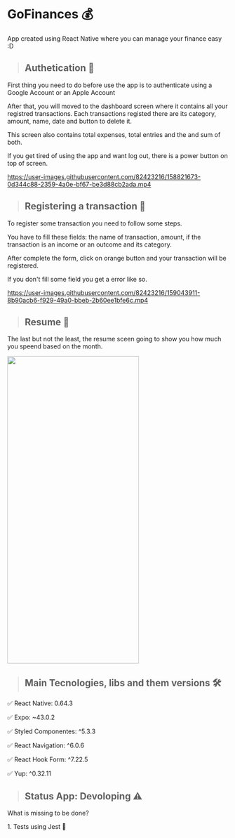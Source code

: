 <h1>GoFinances 💰</h1>
<p>App created using React Native where you can manage your finance easy :D</p>

><h2>Authetication 🔑</h2>
  <p>First thing you need to do before use the app is to authenticate using a Google Account or an Apple Account </p>
  <p>After that, you will moved to the dashboard screen where it contains all your registred transactions. Each transactions registed there are its category, amount,     name, date and button to delete it. </p>
  <p>This screen also contains total expenses, total entries and the and sum of both.</p>
  <p>If you get tired of using the app and want log out, there is a power button on top of screen.</p>

https://user-images.githubusercontent.com/82423216/158821673-0d344c88-2359-4a0e-bf67-be3d88cb2ada.mp4

  ><h2>Registering a transaction 💸</h2>
  <p> To register some transaction you need to follow some steps.</p>
  You have to fill these fields: the name of transaction, amount, if the transaction is an income or an outcome and its category.
  <p>After complete the form, click on orange button and your transaction will be registered.</p>
  <p>If you don't fill some field you get a error like so. </p>

https://user-images.githubusercontent.com/82423216/159043911-8b90acb6-f929-49a0-bbeb-2b60ee1bfe6c.mp4



  ><h2>Resume 📜</h2>
  <p>The last but not the least, the resume sceen going to show you how much you speend based on the month.</p>
<img src="https://user-images.githubusercontent.com/82423216/159047613-bc5415ff-2921-4628-8b61-d42c09c0e509.jpeg" width="300" height="700"/>

  ><h2>Main Tecnologies, libs and them versions 🛠 </h2>

  <p>✅ React Native: 0.64.3</p>
  <p>✅ Expo: ~43.0.2</p>
  <p>✅ Styled Componentes: ^5.3.3</p>
  <p>✅ React Navigation: ^6.0.6</p>
  <p>✅ React Hook Form: ^7.22.5</p>
  <p>✅ Yup: ^0.32.11</p>
  
><h2>Status App: Devoloping ⚠️</h2>
<p>What is missing to be done?</p>
  1. Tests using Jest 🧪

  
           
